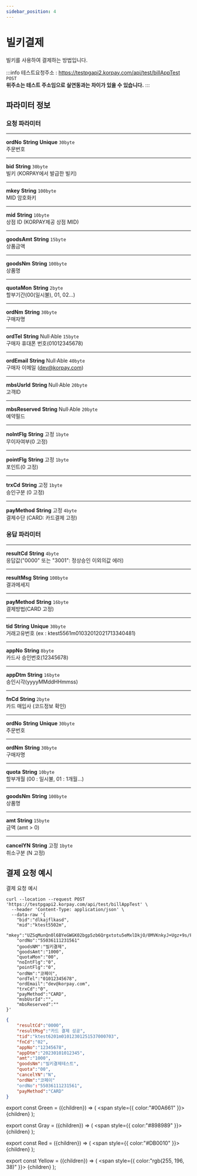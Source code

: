```yaml
---
sidebar_position: 4
---
```


# 빌키결제

빌키를 사용하여 결제하는 방법입니다.

:::info
테스트요청주소 : https://testpgapi2.korpay.com/api/test/billAppTest <Green>`POST`</Green> <br/>
**위주소는 테스트 주소임으로 실연동과는 차이가 있을 수 있습니다.**
:::
## 파라미터 정보


### 요청 파라미터
---
**ordNo** <Green>**String**</Green> <Yellow>**Unique**</Yellow> <Gray>`30byte`</Gray><br/>
주문번호

---
**bid** <Green>**String**</Green> <Gray>`30byte`</Gray><br/>
빌키 (KORPAY에서 발급한 빌키)

---
**mkey** <Green>**String**</Green> <Gray>`100byte`</Gray><br/>
MID 암호화키

---
**mid** <Green>**String**</Green> <Gray>`10byte`</Gray><br/>
상점 ID (KORPAY제공 상점 MID)

---
**goodsAmt** <Green>**String**</Green> <Gray>`15byte`</Gray><br/>
상품금액

---
**goodsNm** <Green>**String**</Green> <Gray>`100byte`</Gray><br/>
상품명

---
**quotaMon** <Green>**String**</Green> <Gray>`2byte`</Gray><br/>
할부기간(00(일시불), 01, 02...)

---
**ordNm** <Green>**String**</Green> <Gray>`30byte`</Gray><br/>
구매자명

---
**ordTel** <Green>**String**</Green> <Red>Null·Able</Red> <Gray>`15byte`</Gray><br/>
구매자 휴대폰 번호(01012345678)

---
**ordEmail** <Green>**String**</Green> <Red>Null·Able</Red> <Gray>`40byte`</Gray><br/>
구매자 이메일 (dev@korpay.com)

---
**mbsUsrId** <Green>**String**</Green> <Red>Null·Able</Red> <Gray>`20byte`</Gray><br/>
고객ID

---
**mbsReserved** <Green>**String**</Green> <Red>Null·Able</Red> <Gray>`20byte`</Gray> <br/>
예약필드

---
**noIntFlg** <Green>**String**</Green> <Red>고정</Red> <Gray>`1byte`</Gray> <br/>
무이자여부(0 고정)

---
**pointFlg** <Green>**String**</Green> <Red>고정</Red> <Gray>`1byte`</Gray> <br/>
포인트(0 고정)

---
**trxCd** <Green>**String**</Green> <Red>고정</Red> <Gray>`1byte`</Gray><br/>
승인구분 (0 고정)

---
**payMethod** <Green>**String**</Green> <Red>고정</Red> <Gray>`4byte`</Gray> <br/>
결제수단 (CARD: 카드결제 고정)


### 응답 파라미터
---
**resultCd** <Green>**String**</Green> <Gray>`4byte`</Gray><br/>
응답값("0000" 또는 "3001": 정상승인 이외의값 에러)

---
**resultMsg** <Green>**String**</Green> <Gray>`100byte`</Gray><br/>
결과메세지

---
**payMethod** <Green>**String**</Green> <Gray>`16byte`</Gray><br/>
결제방법(CARD 고정)

---
**tid** <Green>**String**</Green> <Yellow>**Unique**</Yellow> <Gray>`30byte`</Gray> <br/>
거래고유번호 (ex : ktest5561m01032012021713340481)

---
**appNo** <Green>**String**</Green> <Gray>`8byte`</Gray> <br/>
카드사 승인번호(12345678)

---
**appDtm** <Green>**String**</Green> <Gray>`16byte`</Gray><br/>
승인시각(yyyyMMddHHmmss)

---
**fnCd** <Green>**String**</Green> <Gray>`2byte`</Gray><br/>
카드 매입사 (코드정보 확인)

---
**ordNo** <Green>**String**</Green> <Yellow>**Unique**</Yellow> <Gray>`30byte`</Gray><br/>
주문번호

---
**ordNm** <Green>**String**</Green> <Gray>`30byte`</Gray> <br/>
구매자명

---
**quota** <Green>**String**</Green> <Gray>`10byte`</Gray> <br/>
할부개월 (00 : 일시불, 01 : 1개월...)

---
**goodsNm** <Green>**String**</Green> <Gray>`100byte`</Gray> <br/>
상품명

---
**amt** <Green>**String**</Green> <Gray>`15byte`</Gray> <br/>
금액 (amt > 0)

---
**cancelYN** <Green>**String**</Green> <Red>고정</Red> <Gray>`1byte`</Gray> <br/>
취소구분 (N 고정)

## 결제 요청 예시

결제 요청 예시

```shell title="요청예시"
curl --location --request POST 'https://testpgapi2.korpay.com/api/test/billAppTest' \
  --header 'Content-Type: application/json' \
  --data-raw '{
	"bid":"dlkajflkasd",
	"mid":"ktest5502m",
	"mkey":"UZSqMunQn0l6BYeGWGK02bgp5zb6Qrgxtotu5eMxlDkjO/0MVKnkyJ+Ugz+9s/F05rMOoo78fcrUTogrNUog6g==",
	"ordNo":"55036111231561"
	"goodsNM":"빌키결제",
	"goodsAmt":"1000",
	"quotaMon":"00",
	"noIntFlg":"0",
	"pointFlg":"0",
	"ordNm":"코페이",
	"ordTel":"01012345678",
	"ordEmail":"dev@korpay.com",
	"trxCd":"0",
	"payMethod":"CARD",
	"msbUsrId":"",
	"mbsReserved":""
}'
```

```json title="응답예시"
{
    "resultCd":"0000",
    "resultMsg":"카드 결제 성공",
    "tid":"ktest6201m01012301251537000703",
    "fnCd":"02",
    "appNo":"12345678",
    "appDtm":"20230101012345",
    "amt":"1000",
    "goodsNm":"빌키결제테스트",
    "quota":"00",
    "cancelYN":"N",
    "ordNm":"코페이"
    "ordNo":"55036111231561",
    "payMethod":"CARD"
}
```

export const Green = ({children}) => (
<span
style={{
color:"#00A661"
}}>
{children}
</span>
);

export const Gray = ({children}) => (
<span
style={{
color:"#898989"
}}>
{children}
</span>
);

export const Red = ({children}) => (
<span
style={{
color:"#DB0010"
}}>
{children}
</span>
);

export const Yellow = ({children}) => (
<span
style={{
color:"rgb(255, 196, 38)"
}}>
{children}
</span>
);